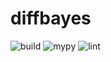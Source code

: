 # diffbayes
![build](https://github.com/brentyi/diffbayes/workflows/build/badge.svg)
![mypy](https://github.com/brentyi/diffbayes/workflows/mypy/badge.svg)
![lint](https://github.com/brentyi/diffbayes/workflows/lint/badge.svg)
